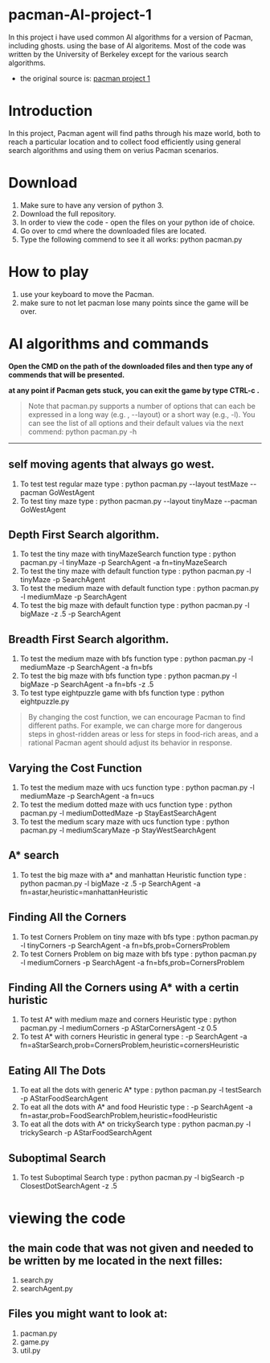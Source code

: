 # pacman-AI-project-1
In this project i have used common AI algorithms for a version of Pacman, including ghosts. using the base of AI algoritems.
Most of the code was written by the University of Berkeley except for the various search algorithms.

* the original source is: [pacman project 1](https://inst.eecs.berkeley.edu/~cs188/fa20/project1/)

# Introduction
In this project, Pacman agent will find paths through his maze world, both to reach a particular location and to collect food efficiently using general search algorithms and using them on verius Pacman scenarios.

# Download
1. Make sure to have any version of python 3.
1. Download the full repository.
1. In order to view the code - open the files on your python ide of choice.
1. Go over to cmd where the downloaded files are located.
1. Type the following commend to see it all works: python pacman.py


# How to play
1. use your keyboard to move the Pacman.
1. make sure to not let pacman lose many points since the game will be over.

# AI algorithms and commands

**Open the CMD on the path of the downloaded files and then type any of commends that will be presented.**

**at any point if Pacman gets stuck, you can exit the game by type CTRL-c .**


> Note that pacman.py supports a number of options that can each be expressed in a long way (e.g. , --layout) or a short way (e.g., -l). You can see the list of all options and their default values via the next commend:
python pacman.py -h
---
## self moving agents that always go west.
1. To test test regular maze type : python pacman.py --layout testMaze --pacman GoWestAgent 
1. To test tiny maze type : python pacman.py --layout tinyMaze --pacman GoWestAgent

## Depth First Search algorithm.
1. To test the tiny maze with tinyMazeSearch function type : python pacman.py -l tinyMaze -p SearchAgent -a fn=tinyMazeSearch
1. To test the tiny maze with default function type : python pacman.py -l tinyMaze -p SearchAgent
1. To test the medium maze with default function type  : python pacman.py -l mediumMaze -p SearchAgent
1. To test the big maze with default function type  : python pacman.py -l bigMaze -z .5 -p SearchAgent

## Breadth First Search algorithm.
1. To test the medium maze with bfs function type : python pacman.py -l mediumMaze -p SearchAgent -a fn=bfs
1. To test the big maze with bfs function type : python pacman.py -l bigMaze -p SearchAgent -a fn=bfs -z .5
1. To test type eightpuzzle game with bfs function type : python eightpuzzle.py

> By changing the cost function, we can encourage Pacman to find different paths. For example, we can charge more for dangerous steps in ghost-ridden areas or less for steps in food-rich areas, and a rational Pacman agent should adjust its behavior in response.

## Varying the Cost Function
1. To test the medium maze with ucs function type : python pacman.py -l mediumMaze -p SearchAgent -a fn=ucs
1. To test the medium dotted maze with ucs function type : python pacman.py -l mediumDottedMaze -p StayEastSearchAgent
1. To test the medium scary maze with ucs function type : python pacman.py -l mediumScaryMaze -p StayWestSearchAgent

## A* search
1. To test the big maze with a* and manhattan Heuristic function type : python pacman.py -l bigMaze -z .5 -p SearchAgent -a fn=astar,heuristic=manhattanHeuristic

## Finding All the Corners 
1. To test Corners Problem on tiny maze with bfs type : python pacman.py -l tinyCorners -p SearchAgent -a fn=bfs,prob=CornersProblem
1. To test Corners Problem on big maze with bfs type : python pacman.py -l mediumCorners -p SearchAgent -a fn=bfs,prob=CornersProblem

## Finding All the Corners using A* with a certin huristic
1. To test A* with medium maze and corners Heuristic type : python pacman.py -l mediumCorners -p AStarCornersAgent -z 0.5
1. To test A* with corners Heuristic in general type : -p SearchAgent -a fn=aStarSearch,prob=CornersProblem,heuristic=cornersHeuristic

## Eating All The Dots
1. To eat all the dots with generic A* type : python pacman.py -l testSearch -p AStarFoodSearchAgent
1. To eat all the dots with A* and food Heuristic type : -p SearchAgent -a fn=astar,prob=FoodSearchProblem,heuristic=foodHeuristic
1. To eat all the dots with A* on trickySearch type : python pacman.py -l trickySearch -p AStarFoodSearchAgent

## Suboptimal Search
1. To test Suboptimal Search type : python pacman.py -l bigSearch -p ClosestDotSearchAgent -z .5

# viewing the code
## the main code that was not given and needed to be written by me located in the next filles:
1. search.py
1. searchAgent.py

## Files you might want to look at:
1. pacman.py
1. game.py
1. util.py

